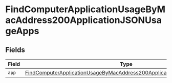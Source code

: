 # FindComputerApplicationUsageByMacAddress200ApplicationJSONUsageApps


## Fields

| Field                                                                                                                                                                       | Type                                                                                                                                                                        | Required                                                                                                                                                                    | Description                                                                                                                                                                 |
| --------------------------------------------------------------------------------------------------------------------------------------------------------------------------- | --------------------------------------------------------------------------------------------------------------------------------------------------------------------------- | --------------------------------------------------------------------------------------------------------------------------------------------------------------------------- | --------------------------------------------------------------------------------------------------------------------------------------------------------------------------- |
| `app`                                                                                                                                                                       | [FindComputerApplicationUsageByMacAddress200ApplicationJSONUsageAppsApp](../../models/operations/findcomputerapplicationusagebymacaddress200applicationjsonusageappsapp.md) | :heavy_minus_sign:                                                                                                                                                          | N/A                                                                                                                                                                         |